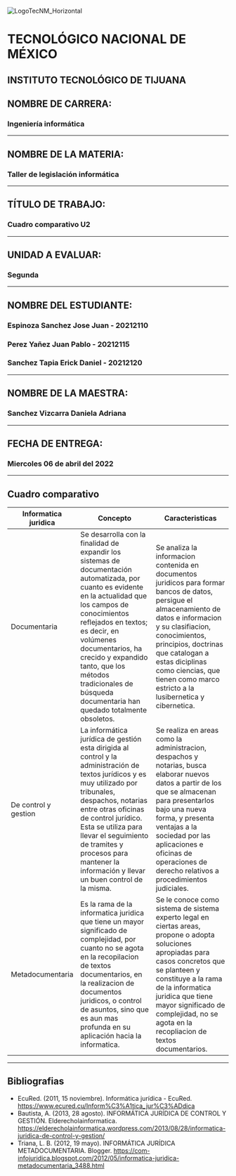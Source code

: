 
![LogoTecNM_Horizontal](https://user-images.githubusercontent.com/101742408/160739752-3ab4ba83-01d7-49b6-9ede-3ab2478f0696.svg)
# **TECNOLÓGICO NACIONAL DE MÉXICO**
##            INSTITUTO TECNOLÓGICO DE TIJUANA 
## NOMBRE DE CARRERA: 
### Ingeniería informática
---
## NOMBRE DE LA MATERIA: 
### Taller de legislación informática
---
## TÍTULO DE TRABAJO: 
### Cuadro comparativo U2
---
## UNIDAD A EVALUAR: 
### Segunda
---
## NOMBRE DEL ESTUDIANTE: 
### Espinoza Sanchez Jose Juan - 20212110
### Perez Yañez Juan Pablo - 20212115
### Sanchez Tapia Erick Daniel - 20212120
---
## NOMBRE DE LA MAESTRA:
### Sanchez Vizcarra Daniela Adriana
---
## FECHA DE ENTREGA:
### Miercoles 06 de abril del 2022
---

## Cuadro comparativo

|Informatica juridica   |Concepto   |Caracteristicas    |
|-----------------------|-----------|-------------------|
|Documentaria           |Se desarrolla con la finalidad de expandir los sistemas de documentación automatizada, por cuanto es evidente en la actualidad que los campos de conocimientos reflejados en textos; es decir, en volúmenes documentarios, ha crecido y expandido tanto, que los métodos tradicionales de búsqueda documentaria han quedado totalmente obsoletos.           | Se analiza la informacion contenida en documentos juridicos para formar bancos de datos, persigue el almacenamiento de datos e informacion y su clasifiacion, conocimientos, principios, doctrinas que catalogan a estas diciplinas como ciencias, que tienen como marco estricto a la lusibernetica y cibernetica.
|De control y gestion   |La informática jurídica de gestión esta dirigida al control y la administración de textos jurídicos y es muy utilizado por tribunales, despachos, notarias entre otras oficinas de control jurídico. Esta se utiliza para llevar el seguimiento de tramites y procesos para mantener la información y llevar un buen control de la misma.          |Se realiza en areas como la administracion, despachos y notarias, busca elaborar nuevos datos a partir de los que se almacenan para presentarlos bajo una nueva forma, y presenta ventajas a la sociedad por las aplicaciones e oficinas de operaciones de derecho relativos a procedimientos judiciales.      |
|Metadocumentaria       |Es la rama de la informatica juridica que tiene un mayor significado de complejidad, por cuanto no se agota en la recopilacion de textos documentarios, en la realizacion de documentos juridicos, o control de asuntos, sino que es aun mas profunda en su aplicación hacia la informatica.           |Se le conoce como sistema de sistema experto legal en ciertas areas, propone o adopta soluciones apropiadas para casos concretos que se planteen y constituye a la rama de la informatica juridica que tiene mayor significado de complejidad, no se agota en la recopliacion de textos documentarios.                  |
---

## Bibliografias
* EcuRed. (2011, 15 noviembre). Informática jurídica - EcuRed. https://www.ecured.cu/Inform%C3%A1tica_jur%C3%ADdica
* Bautista, A. (2013, 28 agosto). INFORMÁTICA JURÍDICA DE CONTROL Y GESTIÓN. Elderecholainformatica. https://elderecholainformatica.wordpress.com/2013/08/28/informatica-juridica-de-control-y-gestion/
* Triana, L. B. (2012, 19 mayo). INFORMÁTICA JURÍDICA METADOCUMENTARIA. Blogger. https://com-infojuridica.blogspot.com/2012/05/informatica-juridica-metadocumentaria_3488.html
